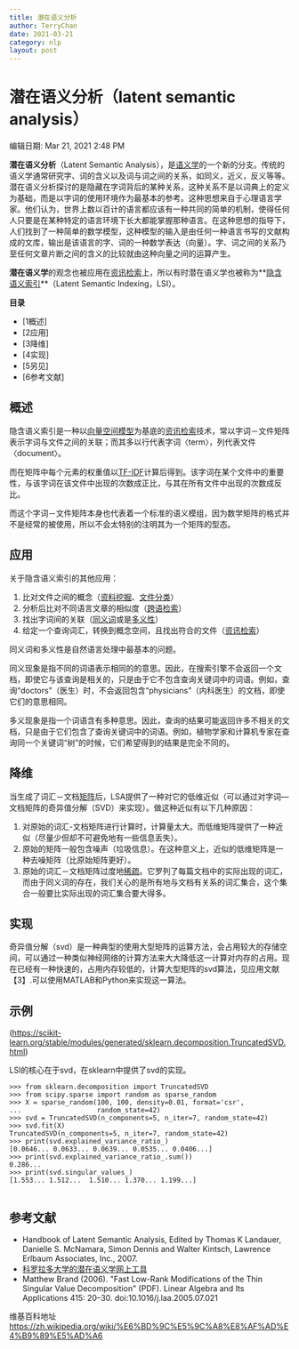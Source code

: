 ```yaml
---
title: 潜在语义分析
author: TerryChan
date: 2021-03-21
category: nlp
layout: post
---
```


# 潜在语义分析（latent semantic analysis）

编辑日期: Mar 21, 2021 2:48 PM

**潜在语义分析**（Latent Semantic Analysis），是[语义学](https://zh.wikipedia.org/wiki/%E8%AF%AD%E4%B9%89%E5%AD%A6)的一个新的分支。传统的语义学通常研究字、词的含义以及词与词之间的关系，如同义，近义，反义等等。潜在语义分析探讨的是隐藏在字词背后的某种关系，这种关系不是以词典上的定义为基础，而是以字词的使用环境作为最基本的参考。这种思想来自于心理语言学家。他们认为，世界上数以百计的语言都应该有一种共同的简单的机制，使得任何人只要是在某种特定的语言环境下长大都能掌握那种语言。在这种思想的指导下，人们找到了一种简单的数学模型，这种模型的输入是由任何一种语言书写的文献构成的文库，输出是该语言的字、词的一种数学表达（向量）。字、词之间的关系乃至任何文章片断之间的含义的比较就由这种向量之间的运算产生。

**潜在语义学**的观念也被应用在[资讯检索](https://zh.wikipedia.org/wiki/%E8%B3%87%E8%A8%8A%E6%AA%A2%E7%B4%A2)上，所以有时潜在语义学也被称为**[隐含语义索引](https://zh.wikipedia.org/wiki/%E9%9A%B1%E5%90%AB%E8%AA%9E%E7%BE%A9%E7%B4%A2%E5%BC%95)**（Latent Semantic Indexing，LSI）。

****目录****

- [1概述] 
- [2应用]
- [3降维]
- [4实现]
- [5另见]
- [6参考文献]

## 概述 
隐含语义索引是一种以[向量空间模型](https://zh.wikipedia.org/wiki/%E5%90%91%E9%87%8F%E7%A9%BA%E9%96%93%E6%A8%A1%E5%9E%8B)为基底的[资讯检索](https://zh.wikipedia.org/wiki/%E8%B3%87%E8%A8%8A%E6%AA%A2%E7%B4%A2)技术，常以字词－文件矩阵表示字词与文件之间的关联；而其多以行代表字词〈term〉，列代表文件〈document〉。

而在矩阵中每个元素的权重值以[TF-IDF](https://zh.wikipedia.org/wiki/TF-IDF)计算后得到。该字词在某个文件中的重要性，与该字词在该文件中出现的次数成正比，与其在所有文件中出现的次数成反比。

而这个字词－文件矩阵本身也代表着一个标准的语义模组，因为数学矩阵的格式并不是经常的被使用，所以不会太特别的注明其为一个矩阵的型态。

## 应用 

关于隐含语义索引的其他应用：

1. 比对文件之间的概念（[资料挖掘](https://zh.wikipedia.org/wiki/%E8%B3%87%E6%96%99%E6%8C%96%E6%8E%98)、[文件分类](https://zh.wikipedia.org/w/index.php?title=%E6%96%87%E4%BB%B6%E5%88%86%E9%A1%9E&action=edit&redlink=1)）
2. 分析后比对不同语言文章的相似度（[跨语检索](https://zh.wikipedia.org/wiki/%E8%B7%A8%E8%AA%9E%E6%AA%A2%E7%B4%A2)）
3. 找出字词间的关联（[同义词](https://zh.wikipedia.org/wiki/%E5%90%8C%E7%BE%A9%E8%A9%9E)或是[多义性](https://zh.wikipedia.org/w/index.php?title=%E5%A4%9A%E7%BE%A9%E6%80%A7&action=edit&redlink=1)）
4. 给定一个查询词汇，转换到概念空间，且找出符合的文件（[资讯检索](https://zh.wikipedia.org/wiki/%E8%B3%87%E8%A8%8A%E6%AA%A2%E7%B4%A2)）

同义词和多义性是自然语言处理中最基本的问题。

同义现象是指不同的词语表示相同的的意思。因此，在搜索引擎不会返回一个文档，即使它与该查询是相关的，只是由于它不包含查询关键词中的词语。例如，查询“doctors”（医生）时，不会返回包含“physicians”（内科医生）的文档，即使它们的意思相同。

多义现象是指一个词语含有多种意思。因此，查询的结果可能返回许多不相关的文档，只是由于它们包含了查询关键词中的词语。例如，植物学家和计算机专家在查询同一个关键词“树”的时候，它们希望得到的结果是完全不同的。

## 降维 

当生成了词汇－文档[矩阵](https://zh.wikipedia.org/wiki/%E7%9F%A9%E9%99%A3)后，LSA提供了一种对它的低维近似（可以通过对字词—文档矩阵的奇异值分解（SVD）来实现）。做这种近似有以下几种原因：

1. 对原始的词汇-文档矩阵进行计算时，计算量太大。而低维矩阵提供了一种近似（尽量少但却不可避免地有一些信息丢失）。
2. 原始的矩阵一般包含噪声（垃圾信息）。在这种意义上，近似的低维矩阵是一种去噪矩阵（比原始矩阵更好）。
3. 原始的词汇－文档矩阵过度地[稀疏](https://zh.wikipedia.org/wiki/%E7%A8%80%E7%96%8F%E7%9F%A9%E9%99%A3)。它罗列了每篇文档中的实际出现的词汇，而由于同义词的存在，我们关心的是所有地与文档有关系的词汇集合，这个集合一般要比实际出现的词汇集合要大得多。

## 实现 

奇异值分解（svd）是一种典型的使用大型矩阵的运算方法，会占用较大的存储空间，可以通过一种类似神经网络的计算方法来大大降低这一计算对内存的占用。现在已经有一种快速的，占用内存较低的，计算大型矩阵的svd算法，见应用文献【3】.可以使用MATLAB和Python来实现这一算法。


## 示例

(https://scikit-learn.org/stable/modules/generated/sklearn.decomposition.TruncatedSVD.html)

LSI的核心在于svd，在sklearn中提供了svd的实现。

```
>>> from sklearn.decomposition import TruncatedSVD
>>> from scipy.sparse import random as sparse_random
>>> X = sparse_random(100, 100, density=0.01, format='csr',
...                   random_state=42)
>>> svd = TruncatedSVD(n_components=5, n_iter=7, random_state=42)
>>> svd.fit(X)
TruncatedSVD(n_components=5, n_iter=7, random_state=42)
>>> print(svd.explained_variance_ratio_)
[0.0646... 0.0633... 0.0639... 0.0535... 0.0406...]
>>> print(svd.explained_variance_ratio_.sum())
0.286...
>>> print(svd.singular_values_)
[1.553... 1.512...  1.510... 1.370... 1.199...]


```

<script src="https://gist.github.com/maxis1718/936cd3984caaef95b2f2.js"></script>

## 参考文献 

- Handbook of Latent Semantic Analysis, Edited by Thomas K Landauer, Danielle S. McNamara, Simon Dennis and Walter Kintsch, Lawrence Erlbaum Associates, Inc., 2007.
- [科罗拉多大学的潜在语义学网上工具](http://lsa.colorado.edu/)
- Matthew Brand (2006). "Fast Low-Rank Modifications of the Thin Singular Value Decomposition" (PDF). Linear Algebra and Its Applications 415: 20–30. doi:10.1016/j.laa.2005.07.021

维基百科地址 https://zh.wikipedia.org/wiki/%E6%BD%9C%E5%9C%A8%E8%AF%AD%E4%B9%89%E5%AD%A6
